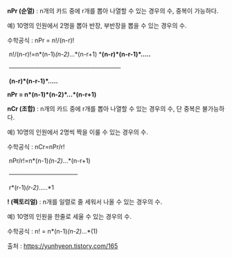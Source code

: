 **nPr (순열)** : n개의 카드 중에 r개를 뽑아 나열할 수 있는 경우의 수, 중복이 가능하다.

예) 10명의 인원에서 2명을 뽑아 반장, 부반장을 뽑을 수 있는 경우의 수.

수학공식 : nPr = n!/(n-r)!



​              n!/(n-r)!=n*(n-1)*(n-2)*...*(n-r+1) ***(n-r)\*(n-r-1)\*.....**

​             ──────────────────────────

​                                       **(n-r)\*(n-r-1)\*.....**


**nPr = n\*(n-1)\*(n-2)\*...\*(n-r+1)**




**nCr (조합)** : n개의 카드 중에 r개를 뽑아 나열할 수 있는 경우의 수, 단 중복은 불가능하다.

예) 10명의 인원에서 2명씩 짝을 이룰 수 있는 경우의 수.

수학공식 : nCr=nPr/r!



​                     nPr/r!=n*(n-1)*(n-2)*...*(n-r+1)

​                   ────────────────

​                              r*(r-1)*(r-2)*.....*1






**! (펙토리얼)** : n개를 일렬로 줄 세워서 나올 수 있는 경우의 수.

예) 10명의 인원을 한줄로 세울 수 있는 경우의 수.

수학공식 : n! = n*(n-1)*(n-2)*...*(1)



출처 : https://yunhyeon.tistory.com/165